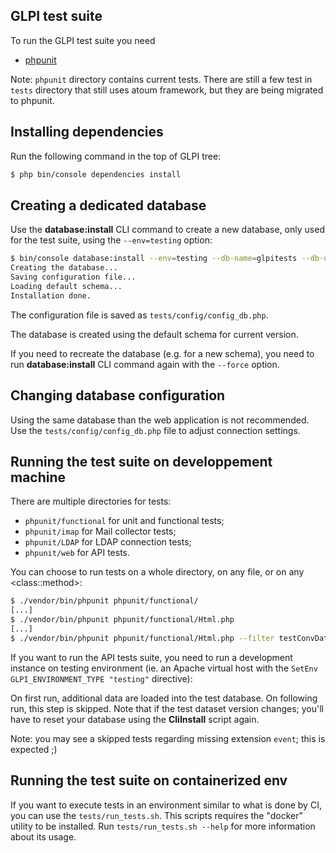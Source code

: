 ## GLPI test suite

To run the GLPI test suite you need

* [phpunit](https://phpunit.de)

Note: `phpunit` directory contains current tests. There are still a few test in `tests` directory that still uses atoum framework, but they are being migrated to phpunit.

Installing dependencies
-----------------------

Run the following command in the top of GLPI tree:

```bash
$ php bin/console dependencies install
```

Creating a dedicated database
-----------------------------

Use the **database:install** CLI command to create a new database,
only used for the test suite, using the `--env=testing` option:

```bash
$ bin/console database:install --env=testing --db-name=glpitests --db-user=root --db-password=xxxx
Creating the database...
Saving configuration file...
Loading default schema...
Installation done.
```

The configuration file is saved as `tests/config/config_db.php`.

The database is created using the default schema for current version.

If you need to recreate the database (e.g. for a new schema), you need to run
**database:install** CLI command again with the `--force` option.


Changing database configuration
-------------------------------

Using the same database than the web application is not recommended. Use the `tests/config/config_db.php` file to adjust connection settings.

Running the test suite on developpement machine
-----------------------------------------------

There are multiple directories for tests:
- `phpunit/functional` for unit and functional tests;
- `phpunit/imap` for Mail collector tests;
- `phpunit/LDAP` for LDAP connection tests;
- `phpunit/web` for API tests.

You can choose to run tests on a whole directory, on any file, or on any \<class::method>:

```bash
$ ./vendor/bin/phpunit phpunit/functional/
[...]
$ ./vendor/bin/phpunit phpunit/functional/Html.php
[...]
$ ./vendor/bin/phpunit phpunit/functional/Html.php --filter testConvDateTime
```

If you want to run the API tests suite, you need to run a development instance on testing environment (ie. an Apache virtual host with the `SetEnv GLPI_ENVIRONMENT_TYPE "testing"` directive):

On first run, additional data are loaded into the test database. On following run, this step is skipped. Note that if the test dataset version changes; you'll have to reset your database using the **CliInstall** script again.

Note: you may see a skipped tests regarding missing extension `event`; this is expected ;)

Running the test suite on containerized env
-------------------------------------------

If you want to execute tests in an environment similar to what is done by CI, you can use the `tests/run_tests.sh`.
This scripts requires the "docker" utility to be installed.
Run `tests/run_tests.sh --help` for more information about its usage.
